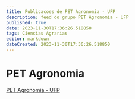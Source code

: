 ```yaml
---
title: Publicacoes de PET Agronomia - UFP
description: feed do grupo PET Agronomia - UFP
published: true
date: 2023-11-30T17:36:26.518850
tags: Ciencias Agrarias
editor: markdown
dateCreated: 2023-11-30T17:36:26.518850
---
```


# PET Agronomia
[PET Agronomia - UFP](/grupo/185PETAgronomiaUFP.md)